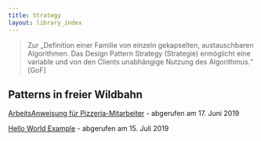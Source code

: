 ```yaml
---
title: Strategy
layout: library_index
---
```


> Zur „Definition einer Familie von einzeln gekapselten, austauschbaren Algorithmen. Das Design Pattern Strategy (Strategie) ermöglicht eine variable und von den Clients unabhängige Nutzung des Algorithmus.“ [GoF]

## Patterns in freier Wildbahn

[ArbeitsAnweisung für Pizzeria-Mitarbeiter](https://github.com/bendisposto/propra_vl_pattern/tree/master/src/strategy_pattern) - abgerufen am 17. Juni 2019

[Hello World Example](https://github.com/code4craft/hello-design-pattern/tree/master/src/main/java/helloworld/behavioral/strategy) - abgerufen am 15. Juli 2019
